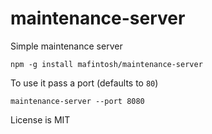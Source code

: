 # maintenance-server

Simple maintenance server

	npm -g install mafintosh/maintenance-server

To use it pass a port (defaults to `80`)

	maintenance-server --port 8080

License is MIT